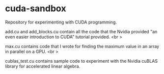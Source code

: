 # cuda-sandbox
Repository for experimenting with CUDA programming.

add.cu and add_blocks.cu contain all the code that the Nvidia provided "an even easier introduction to CUDA" tutorial provided.  <br \>

max.cu contains code that I wrote for finding the maximum value in an array in parallel on a GPU. <br \>

cublas_test.cu contains sample code to experiment with the Nvidia cuBLAS library for accelerated linear algebra.


